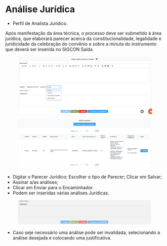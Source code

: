 # Análise Jurídica

* Perfil de Analista Jurídico.

Após manifestação da área técnica, o processo deve ser submetido à área jurídica, que elaborará parecer acerca da constitucionalidade, legalidade e juridicidade da celebração do convênio e sobre a minuta do instrumento que deverá ser inserida no SIGCON Saída.&#x20;

<figure><img src="../../.gitbook/assets/image (10).png" alt=""><figcaption></figcaption></figure>

<figure><img src="../../.gitbook/assets/image (41) (1).png" alt=""><figcaption></figcaption></figure>

* &#x20;Digitar o Parecer Jurídico; Escolher o tipo de Parecer; Clicar em Salvar;&#x20;
* Assinar a/as análises;
* Clicar em Enviar para o Encaminhador.
* Podem ser inseridas várias análises Jurídicas.&#x20;



<figure><img src="../../.gitbook/assets/image (16).png" alt=""><figcaption></figcaption></figure>

* Caso seje necessário uma análise pode ser invalidada, selecionando a análise desejada e colocando uma justificativa.
